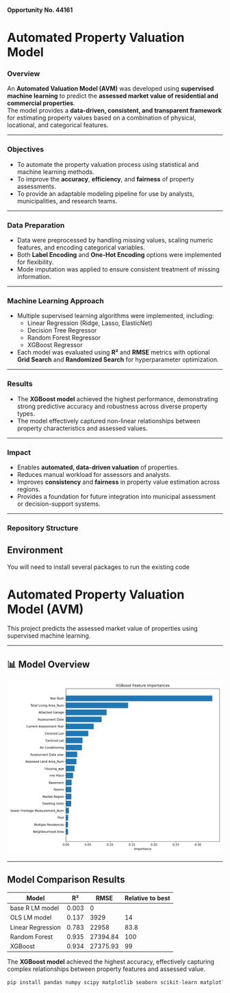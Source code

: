 __Opportunity No. 44161__

# Automated Property Valuation Model 

### Overview
An **Automated Valuation Model (AVM)** was developed using **supervised machine learning** to predict the **assessed market value of residential and commercial properties**.  
The model provides a **data-driven, consistent, and transparent framework** for estimating property values based on a combination of physical, locational, and categorical features.

---

### Objectives
- To automate the property valuation process using statistical and machine learning methods.  
- To improve the **accuracy**, **efficiency**, and **fairness** of property assessments.  
- To provide an adaptable modeling pipeline for use by analysts, municipalities, and research teams.

---

### Data Preparation
- Data were preprocessed by handling missing values, scaling numeric features, and encoding categorical variables.  
- Both **Label Encoding** and **One-Hot Encoding** options were implemented for flexibility.  
- Mode imputation was applied to ensure consistent treatment of missing information.

---

### Machine Learning Approach
- Multiple supervised learning algorithms were implemented, including:
  - Linear Regression (Ridge, Lasso, ElasticNet)
  - Decision Tree Regressor
  - Random Forest Regressor
  - XGBoost Regressor
- Each model was evaluated using **R²** and **RMSE** metrics with optional **Grid Search** and **Randomized Search** for hyperparameter optimization.

---

### Results
- The **XGBoost model** achieved the highest performance, demonstrating strong predictive accuracy and robustness across diverse property types.  
- The model effectively captured non-linear relationships between property characteristics and assessed values.

---

### Impact
- Enables **automated, data-driven valuation** of properties.  
- Reduces manual workload for assessors and analysts.  
- Improves **consistency** and **fairness** in property value estimation across regions.  
- Provides a foundation for future integration into municipal assessment or decision-support systems.

---

### Repository Structure
## Environment

You will need to install several packages to run the existing code

# Automated Property Valuation Model (AVM)

This project predicts the assessed market value of properties using supervised machine learning.

---

## 📊 Model Overview

![Feature importance](plot/xgb_feature_importance.png)

---

## Model Comparison Results

| Model | R² | RMSE | Relative to best |
|-------|----|------|--------------|
| base R LM model	| 0.003| 0 |
| OLS LM model | 0.137 | 3929 | 14 |
| Linear Regression | 0.783 | 22958 | 83.8 |
| Random Forest | 0.935 | 27394.84 | 100 |
| XGBoost | 0.934 | 27375.93 | 99|

The **XGBoost model** achieved the highest accuracy, effectively capturing complex relationships between property features and assessed value.


```python
pip install pandas numpy scipy matplotlib seaborn scikit-learn matplotlib xgboost joblib typing-extensions notebook ipython tqdm

